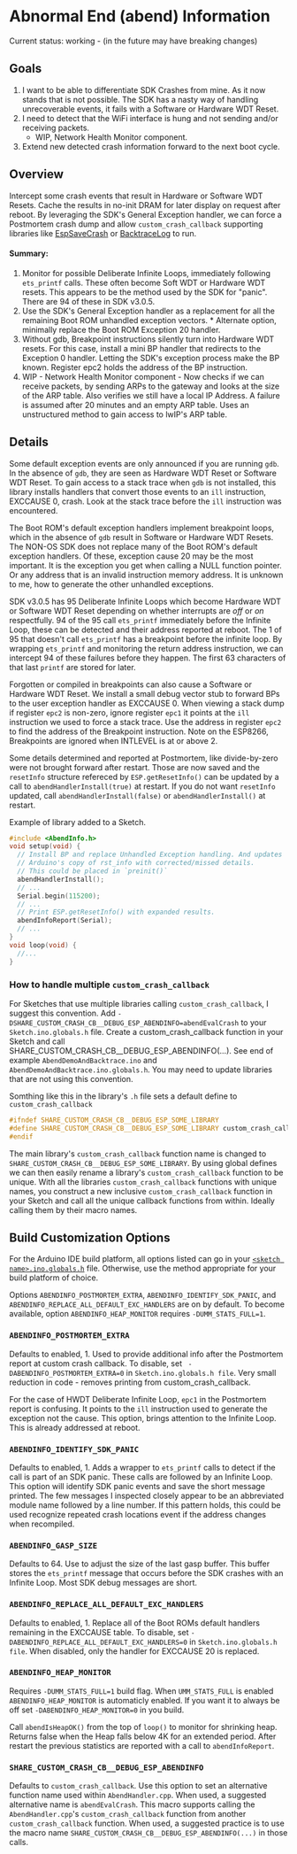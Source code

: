 # Abnormal End (abend) Information
Current status: working - (in the future may have breaking changes)

## Goals
1. I want to be able to differentiate SDK Crashes from mine. As it now stands that is not possible. The SDK has a nasty way of handling unrecoverable events, it fails with a Software or Hardware WDT Reset.
2. I need to detect that the WiFi interface is hung and not sending and/or receiving packets.
   * WIP, Network Health Monitor component.
3. Extend new detected crash information forward to the next boot cycle.


## Overview
Intercept some crash events that result in Hardware or Software WDT Resets. Cache the results in no-init DRAM for later display on request after reboot. By leveraging the SDK's General Exception handler, we can force a Postmortem crash dump and allow `custom_crash_callback` supporting libraries like [EspSaveCrash](https://github.com/krzychb/EspSaveCrash) or [BacktraceLog](https://github.com/mhightower83/BacktraceLog) to run.

#### Summary:
  1. Monitor for possible Deliberate Infinite Loops, immediately
     following `ets_printf` calls. These often become Soft WDT or Hardware WDT resets. This appears to be the method used by the SDK for "panic". There are 94 of these in SDK v3.0.5.
  2. Use the SDK's General Exception handler as a replacement for all the
     remaining Boot ROM unhandled exception vectors.
    * Alternate option, minimally replace the Boot ROM Exception 20 handler.
  3. Without gdb, Breakpoint instructions silently turn into Hardware WDT
     resets. For this case, install a mini BP handler that redirects to the
     Exception 0 handler. Letting the SDK's exception process make the BP
     known. Register epc2 holds the address of the BP instruction.
  4. WIP - Network Health Monitor component - Now checks if we can receive
     packets, by sending ARPs to the gateway and looks at the size of the ARP table. Also verifies we still have a local IP Address. A failure is assumed after
     20 minutes and an empty ARP table. Uses an unstructured method to gain
     access to lwIP's ARP table.

## Details
Some default exception events are only announced if you are running `gdb`. In the absence of `gdb`, they are seen as Hardware WDT Reset or Software WDT Reset. To gain access to a stack trace when `gdb` is not installed, this library installs handlers that convert those events to an `ill` instruction, EXCCAUSE 0, crash. Look at the stack trace before the `ill` instruction was encountered.

The Boot ROM's default exception handlers implement breakpoint loops, which in the absence of `gdb` result in Software or Hardware WDT Resets. The NON-OS SDK does not replace many of the Boot ROM's default exception handlers. Of these, exception cause 20 may be the most important. It is the exception you get when calling a NULL function pointer. Or any address that is an invalid instruction memory address. It is unknown to me, how to generate the other unhandled exceptions.

SDK v3.0.5 has 95 Deliberate Infinite Loops which become Hardware WDT or Software WDT Reset depending on whether interrupts are _off_ or _on_ respectfully. 94 of the 95 call `ets_printf` immediately before the Infinite Loop, these can be detected and their address reported at reboot. The 1 of 95 that doesn't call `ets_printf` has a breakpoint before the infinite loop. By wrapping `ets_printf` and monitoring the return address instruction, we can intercept 94 of these failures before they happen. The first 63 characters of that last `printf` are stored for later.

Forgotten or compiled in breakpoints can also cause a Software or Hardware WDT Reset. We install a small debug vector stub to forward BPs to the user exception handler as EXCCAUSE 0. When viewing a stack dump if register `epc2` is non-zero, ignore register `epc1` it points at the `ill` instruction we used to force a stack trace. Use the address in register `epc2` to find the address of the Breakpoint instruction. Note on the ESP8266, Breakpoints are ignored when INTLEVEL is at or above 2.

Some details determined and reported at Postmortem, like divide-by-zero were not brought forward after restart. Those are now saved and the `resetInfo` structure refereced by `ESP.getResetInfo()` can be updated by a call to `abendHandlerInstall(true)` at restart. If you do not want `resetInfo` updated, call `abendHandlerInstall(false)` or `abendHandlerInstall()` at restart.


Example of library added to a Sketch.
```cpp
#include <AbendInfo.h>
void setup(void) {
  // Install BP and replace Unhandled Exception handling. And updates
  // Arduino's copy of rst_info with corrected/missed details.
  // This could be placed in `preinit()`
  abendHandlerInstall();
  // ...
  Serial.begin(115200);
  // ...
  // Print ESP.getResetInfo() with expanded results.
  abendInfoReport(Serial);  
  // ...
}
void loop(void) {
  //...
}
```

### How to handle multiple `custom_crash_callback`
For Sketches that use multiple libraries calling `custom_crash_callback`, I suggest this convention. Add
`-DSHARE_CUSTOM_CRASH_CB__DEBUG_ESP_ABENDINFO=abendEvalCrash` to your `Sketch.ino.globals.h` file. Create a custom_crash_callback function in your Sketch and call SHARE_CUSTOM_CRASH_CB__DEBUG_ESP_ABENDINFO(...). See end of example `AbendDemoAndBacktrace.ino` and `AbendDemoAndBacktrace.ino.globals.h`. You may need to update libraries that are not using this convention.

Somthing like this in the library's `.h` file sets a default define to `custom_crash_callback`
```cpp
#ifndef SHARE_CUSTOM_CRASH_CB__DEBUG_ESP_SOME_LIBRARY
#define SHARE_CUSTOM_CRASH_CB__DEBUG_ESP_SOME_LIBRARY custom_crash_callback
#endif
```
The main library's `custom_crash_callback` function name is changed to `SHARE_CUSTOM_CRASH_CB__DEBUG_ESP_SOME_LIBRARY`. By using global defines we can then easily rename a library's `custom_crash_callback` function to be unique. With all the libraries `custom_crash_callback` functions with unique names, you construct a new inclusive `custom_crash_callback` function in your Sketch and call all the unique callback functions from within. Ideally calling them by their macro names.

## Build Customization Options
For the Arduino IDE build platform, all options listed can go in your [`<sketch name>.ino.globals.h`](https://arduino-esp8266.readthedocs.io/en/latest/faq/a06-global-build-options.html?highlight=build.opt#how-to-specify-global-build-defines-and-options) file.
Otherwise, use the method appropriate for your build platform of choice.

Options `ABENDINFO_POSTMORTEM_EXTRA`, `ABENDINFO_IDENTIFY_SDK_PANIC`, and  `ABENDINFO_REPLACE_ALL_DEFAULT_EXC_HANDLERS` are on by default.
 To become available, option `ABENDINFO_HEAP_MONITOR` requires `-DUMM_STATS_FULL=1`.

### `ABENDINFO_POSTMORTEM_EXTRA`
Defaults to enabled, 1. Used to provide additional info after the Postmortem report at custom crash callback. To disable, set ` -DABENDINFO_POSTMORTEM_EXTRA=0` in `Sketch.ino.globals.h file`. Very small reduction in code - removes printing from custom_crash_callback.

For the case of HWDT Deliberate Infinite Loop, `epc1` in the Postmortem report is confusing. It points to the `ill` instruction used to generate the exception not the cause. This option, brings attention to the Infinite Loop. This is already addressed at reboot.

### `ABENDINFO_IDENTIFY_SDK_PANIC`
Defaults to enabled, 1. Adds a wrapper to `ets_printf` calls to detect if the call is part of an SDK panic. These calls are followed by an Infinite Loop. This option will identify SDK panic events and save the short message printed. The few messages I inspected closely appear to be an abbreviated module name followed by a line number. If this pattern holds, this could be used recognize repeated crash locations event if the address changes when recompiled.

### `ABENDINFO_GASP_SIZE`
Defaults to 64. Use to adjust the size of the last gasp buffer. This buffer stores the `ets_printf` message that occurs before the SDK crashes with an Infinite Loop. Most SDK debug messages are short.

### `ABENDINFO_REPLACE_ALL_DEFAULT_EXC_HANDLERS`
Defaults to enabled, 1. Replace all of the Boot ROMs default handlers remaining in the EXCCAUSE table. To disable, set `-DABENDINFO_REPLACE_ALL_DEFAULT_EXC_HANDLERS=0` in `Sketch.ino.globals.h file`.
When disabled, only the handler for EXCCAUSE 20 is replaced.

### `ABENDINFO_HEAP_MONITOR`
Requires `-DUMM_STATS_FULL=1` build flag. When `UMM_STATS_FULL` is enabled `ABENDINFO_HEAP_MONITOR` is automaticly enabled. If you want it to always be off set `-DABENDINFO_HEAP_MONITOR=0` in you build.

Call `abendIsHeapOK()` from the top of `loop()` to monitor for shrinking heap. Returns false when the Heap falls below 4K for an extended period. After restart the previous statistics are reported with a call to `abendInfoReport`.

### `SHARE_CUSTOM_CRASH_CB__DEBUG_ESP_ABENDINFO`
Defaults to `custom_crash_callback`. Use this option to set an alternative function name used within `AbendHandler.cpp`. When used, a suggested alternative name is `abendEvalCrash`. This macro supports calling the `AbendHandler.cpp`'s `custom_crash_callback` function from another `custom_crash_callback` function. When used, a suggested practice is to use the macro name `SHARE_CUSTOM_CRASH_CB__DEBUG_ESP_ABENDINFO(...)` in those calls.
